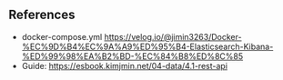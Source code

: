 ## References
- docker-compose.yml https://velog.io/@jimin3263/Docker-%EC%9D%B4%EC%9A%A9%ED%95%B4-Elasticsearch-Kibana-%ED%99%98%EA%B2%BD-%EC%84%B8%ED%8C%85
- Guide: https://esbook.kimjmin.net/04-data/4.1-rest-api